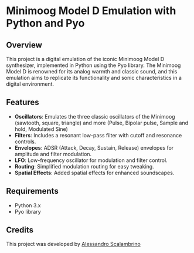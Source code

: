 # Minimoog Model D Emulation with Python and Pyo

## Overview
This project is a digital emulation of the iconic Minimoog Model D synthesizer, implemented in Python using the Pyo library. The Minimoog Model D is renowned for its analog warmth and classic sound, and this emulation aims to replicate its functionality and sonic characteristics in a digital environment.

## Features
- **Oscillators**: Emulates the three classic oscillators of the Minimoog (sawtooth, square, triangle) and more (Pulse, Bipolar pulse, Sample and hold, Modulated Sine) 
- **Filters**: Includes a resonant low-pass filter with cutoff and resonance controls.
- **Envelopes**: ADSR (Attack, Decay, Sustain, Release) envelopes for amplitude and filter modulation.
- **LFO**: Low-frequency oscillator for modulation and filter control.
- **Routing**: Simplified modulation routing for easy tweaking.
- **Spatial Effects**: Added spatial effects for enhanced soundscapes.

## Requirements
- Python 3.x
- Pyo library
## Credits
This project was developed by [Alessandro Scalambrino](https://github.com/alessandro-scalambrino)
